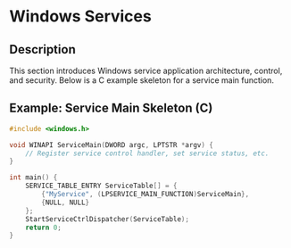 # Windows Services

## Description
This section introduces Windows service application architecture, control, and security. Below is a C example skeleton for a service main function.

## Example: Service Main Skeleton (C)

```c
#include <windows.h>

void WINAPI ServiceMain(DWORD argc, LPTSTR *argv) {
    // Register service control handler, set service status, etc.
}

int main() {
    SERVICE_TABLE_ENTRY ServiceTable[] = {
        {"MyService", (LPSERVICE_MAIN_FUNCTION)ServiceMain},
        {NULL, NULL}
    };
    StartServiceCtrlDispatcher(ServiceTable);
    return 0;
}
```
